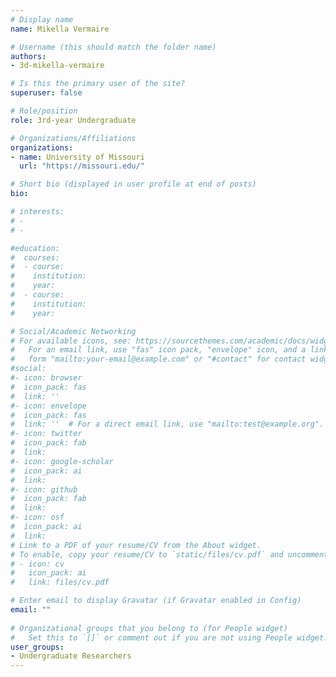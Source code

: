```yaml
---
# Display name
name: Mikella Vermaire

# Username (this should match the folder name)
authors:
- 3d-mikella-vermaire

# Is this the primary user of the site?
superuser: false

# Role/position
role: 3rd-year Undergraduate

# Organizations/Affiliations
organizations:
- name: University of Missouri
  url: "https://missouri.edu/"

# Short bio (displayed in user profile at end of posts)
bio: 

# interests:
# - 
# - 

#education:
#  courses:
#  - course: 
#    institution: 
#    year: 
#  - course: 
#    institution: 
#    year: 

# Social/Academic Networking
# For available icons, see: https://sourcethemes.com/academic/docs/widgets/#icons
#   For an email link, use "fas" icon pack, "envelope" icon, and a link in the
#   form "mailto:your-email@example.com" or "#contact" for contact widget.
#social:
#- icon: browser
#  icon_pack: fas
#  link: ''
#- icon: envelope
#  icon_pack: fas
#  link: ''  # For a direct email link, use "mailto:test@example.org".
#- icon: twitter
#  icon_pack: fab
#  link: 
#- icon: google-scholar
#  icon_pack: ai
#  link: 
#- icon: github
#  icon_pack: fab
#  link: 
#- icon: osf
#  icon_pack: ai
#  link: 
# Link to a PDF of your resume/CV from the About widget.
# To enable, copy your resume/CV to `static/files/cv.pdf` and uncomment the lines below.  
# - icon: cv
#   icon_pack: ai
#   link: files/cv.pdf

# Enter email to display Gravatar (if Gravatar enabled in Config)
email: ""
  
# Organizational groups that you belong to (for People widget)
#   Set this to `[]` or comment out if you are not using People widget.  
user_groups:
- Undergraduate Researchers
---
```



